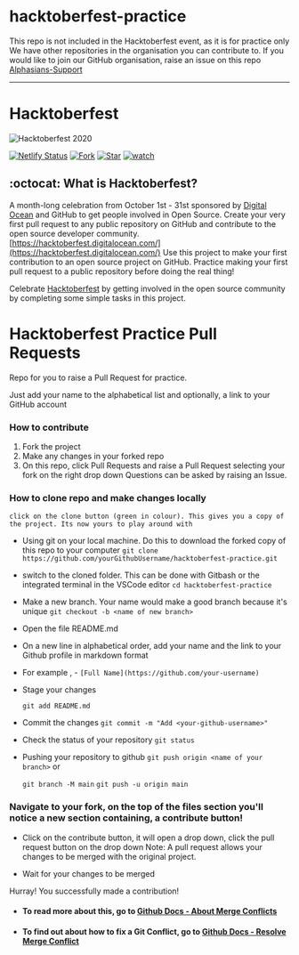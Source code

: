 # hacktoberfest-practice

This repo is not included in the Hacktoberfest event, as it is for practice only
We have other repositories in the organisation you can contribute to. If you would like to join our GitHub organisation, raise an issue on this repo [Alphasians-Support](https://github.com/Alphasians/Support/issues/new/choose)

---

# Hacktoberfest
![Hacktoberfest 2020](https://miro.medium.com/max/3200/1*O3MG49UiyzNvQrY9qpmFpA.png)

[![Netlify Status](https://api.netlify.com/api/v1/badges/637c7b73-3a80-4be3-bae6-2dd7646fe561/deploy-status)](https://app.netlify.com/sites/hacktober-fest/deploys)
[![Fork](https://img.shields.io/github/forks/letskhabar/HacktoberFest-2020?label=fork&style=social)](https://github.com/sonichigo/HacktoberFest_2021/fork)
[![Star](https://img.shields.io/github/stars/letskhabar/HacktoberFest-2020?style=social)](https://github.com/sonichigo/HacktoberFest_2021/stargazers)
[![watch](https://img.shields.io/github/watchers/letskhabar/HacktoberFest-2020?style=social)](https://github.com/sonichigo/HacktoberFest_2021/watchers)

## :octocat: What is Hacktoberfest?
A month-long celebration from October 1st - 31st sponsored by [Digital Ocean](https://hacktoberfest.digitalocean.com/) and GitHub to get people involved in Open Source. Create your very first pull request to any public repository on GitHub and contribute to the open source developer community.
[https://hacktoberfest.digitalocean.com/](https://hacktoberfest.digitalocean.com/)
Use this project to make your first contribution to an open source project on GitHub. Practice making your first pull request to a public repository before doing the real thing!

Celebrate [Hacktoberfest](https://hacktoberfest.digitalocean.com/) by getting involved in the open source community by completing some simple tasks in this project.
# Hacktoberfest Practice Pull Requests
Repo for you to raise a Pull Request for practice.

Just add your name to the alphabetical list and optionally, a link to your GitHub account

### How to contribute
1. Fork the project
2. Make any changes in your forked repo
3. On this repo, click Pull Requests and raise a Pull Request selecting your fork on the right drop down
Questions can be asked by raising an Issue.

### How to clone repo and make changes locally
  ```click on the clone button (green in colour). This gives you a copy of the project. Its now yours to play around with```
- Using git on your local machine. Do this to download the forked copy of this repo to your computer
  ```git clone https://github.com/yourGithubUsername/hacktoberfest-practice.git```
- switch to the cloned folder. This can be done with Gitbash or the integrated terminal in the VSCode editor
  ```cd hacktoberfest-practice```
- Make a new branch. Your name would make a good branch because it's unique
  ```git checkout -b <name of new branch>```
- Open the file README.md

- On a new line in alphabetical order, add your name and the link to your Github profile in markdown format

- For example , - ```[Full Name](https://github.com/your-username)```

- Stage your changes

  ``git add README.md``
- Commit the changes
  ``git commit -m "Add <your-github-username>"``
- Check the status of your repository
  ``git status``
- Pushing your repository to github
  ``git push origin <name of your branch>``
or

  ``git branch -M main``
  ``git push -u origin main``
### Navigate to your fork, on the top of the files section you'll notice a new section containing, a contribute button!

- Click on the contribute button, it will open a drop down, click the pull request button on the drop down Note: A pull request allows your changes to be merged with the original project.

- Wait for your changes to be merged

Hurray! You successfully made a contribution!

* #### To read more about this, go to [Github Docs - About Merge Conflicts](https://docs.github.com/en/github/collaborating-with-pull-requests/addressing-merge-conflicts/about-merge-conflicts)
* #### To find out about how to fix a Git Conflict, go to [Github Docs - Resolve Merge Conflict](https://docs.github.com/en/github/collaborating-with-pull-requests/addressing-merge-conflicts/resolving-a-merge-conflict-on-github)
